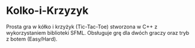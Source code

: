 # Kolko-i-Krzyzyk
Prosta gra w kółko i krzyżyk (Tic-Tac-Toe) stworzona w C++ z wykorzystaniem biblioteki SFML. Obsługuje grę dla dwóch graczy oraz tryb z botem (Easy/Hard).
